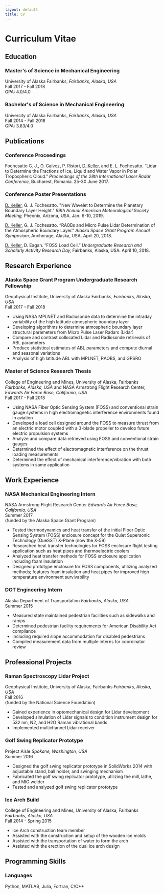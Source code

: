 ```yaml
---
layout: default
title: CV
---
```


# Curriculum Vitae

## Education

### Master's of Science in Mechanical Engineering
University of Alaska Fairbanks, _Fairbanks, Alaska, USA_  
Fall 2017 - Fall 2018  
GPA: 4.0/4.0  

### Bachelor's of Science in Mechanical Engineering
University of Alaska Fairbanks, _Fairbanks, Alaska, USA_  
Fall 2014 - Fall 2018  
GPA: 3.83/4.0  

## Publications

### Conference Proceedings
  
Fochesatto G. J., O. Galvez, P. Ristori, <u>D. Keller</u>, and E. L. Fochesatto. “Lidar to Determine the Fractions of Ice, Liquid and Water Vapor in Polar Tropospheric Cloud.” _Proceedings of the 28th International Laser Radar Conference,_ Bucharest, Romania. 25-30 June 2017.

### Conference Poster Presentations

<u>D. Keller</u>, G. J. Fochesatto. "New Wavelet to Determine the Planetary Boundary Layer Height." _99th Annual American Meteorological Society Meeting,_ Pheonix, Arizona, USA. Jan. 6-10, 2019.

<u>D. Keller</u>, G. J. Fochesatto. “RAOBs and Micro Pulse Lidar Determination of the Atmospheric Boundary Layer.” _Alaska Space Grant Program Annual Symposium,_ Anchorage, Alaska, USA. April 20, 2018.

<u>D. Keller</u>, D. Eagan. “FOSS Load Cell.” _Undergraduate Research and Scholarly Activity Research Day,_ Fairbanks, Alaska, USA. April 10, 2018.  

## Research Experience

### Alaska Space Grant Program Undergraduate Research Fellowship

Geophysical Institute, University of Alaska Fairbanks, _Fairbanks, Alaska, USA_  
Fall 2017 – Fall 2018  

- Using NASA MPLNET and Radiosonde data to determine the intraday variability of the high latitude atmospheric boundary layer
- Developing algorithms to determine atmospheric boundary layer structural parameters from Micro Pulse Laser Radars (Lidar)
- Compare and contrast collocated Lidar and Radiosonde retrievals of ABL parameters
- Produce statistical estimates of ABL parameters and compute diurnal and seasonal variations 
- Analysis of high latitude ABL with MPLNET, RAOBS, and GPSRO
 
### Master of Science Research Thesis

College of Engineering and Mines, University of Alaska, Fairbanks _Fairbanks, Alaska, USA_ and NASA Armstrong Flight Research Center, _Edwards Air Force Base, California, USA_  
Fall 2017 - Fall 2018  

- Using NASA Fiber Optic Sensing System (FOSS) and conventional strain gauge systems in high electromagnetic interference environments found in aviation
- Developed a load cell designed around the FOSS to measure thrust from an electric motor coupled with a 3-blade propeller to develop future electric propulsion systems
- Analyze and compare data retrieved using FOSS and conventional strain gauges
- Determined the effect of electromagnetic interference on the thrust loading measurements
- Determined the effect of mechanical interference/vibration with both systems in same application

## Work Experience

### NASA Mechanical Engineering Intern

NASA Armstrong Flight Research Center _Edwards Air Force Base, California, USA_  
Summer 2017  
(funded by the Alaska Space Grant Program)  

- Tested thermodynamics and heat transfer of the initial Fiber Optic Sensing System (FOSS) enclosure concept for the Quiet Supersonic Technology (QueSST) X-Plane (now the X-59)
- Researched heat transfer technologies for FOSS enclosure flight testing application such as heat pipes and thermoelectric coolers
- Analyzed heat transfer methods for FOSS enclosure application including foam insulation
- Designed prototype enclosure for FOSS components, utilizing analyzed methods; features foam insulation and heat pipes for improved high temperature environment survivability

### DOT Engineering Intern

Alaska Department of Transportation _Fairbanks, Alaska, USA_  
Summer 2015  

- Measured state maintained pedestrian facilities such as sidewalks and ramps
- Determined pedestrian facility requirements for American Disability Act compliance
- Including required slope accommodation for disabled pedestrians
- Compiled measurement data from multiple interns for coordinator review

## Professional Projects

### Raman Spectroscopy Lidar Project

Geophysical Institute, University of Alaska, Fairbanks _Fairbanks, Alaska, USA_  
Fall 2016  
(funded by the National Science Foundation)  

- Gained experience in optomechanical design for Lidar development
- Developed simulation of Lidar signals to condition instrument design for 532 nm, N2, and H2O Raman vibrational bands
- Implemented multichannel Lidar receiver

### Golf Swing Replicator Prototype

Project Aisle _Spokane, Washington, USA_  
Summer 2016  

- Designed the golf swing replicator prototype in SolidWorks 2014 with adjustable stand, ball holder, and swinging mechanism
- Fabricated the golf swing replicator prototype, utilizing the mill, lathe, and MIG welder
- Tested and analyzed golf swing replicator prototype

### Ice Arch Build

College of Engineering and Mines, University of Alaska, Fairbanks _Fairbanks, Alaska, USA_  
Fall 2014 - Spring 2015  

- Ice Arch construction team member
- Assisted with the construction and setup of the wooden ice molds
- Assisted with the transportation of water to form the arch
- Assisted with the erection of the dual ice arch design

## Programming Skills

### Languages

Python, MATLAB, Julia, Fortran, C/C++
